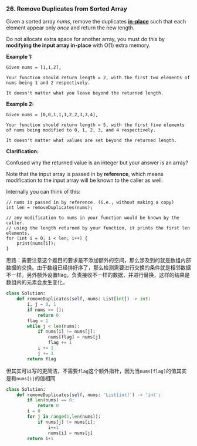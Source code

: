 ### 26. Remove Duplicates from Sorted Array

Given a sorted array *nums*, remove the duplicates [**in-place**](https://en.wikipedia.org/wiki/In-place_algorithm) such that each element appear only *once* and return the new length.

Do not allocate extra space for another array, you must do this by **modifying the input array in-place** with O(1) extra memory.

**Example 1:**

```
Given nums = [1,1,2],

Your function should return length = 2, with the first two elements of nums being 1 and 2 respectively.

It doesn't matter what you leave beyond the returned length.
```

**Example 2:**

```
Given nums = [0,0,1,1,1,2,2,3,3,4],

Your function should return length = 5, with the first five elements of nums being modified to 0, 1, 2, 3, and 4 respectively.

It doesn't matter what values are set beyond the returned length.
```

**Clarification:**

Confused why the returned value is an integer but your answer is an array?

Note that the input array is passed in by **reference**, which means modification to the input array will be known to the caller as well.

Internally you can think of this:

```
// nums is passed in by reference. (i.e., without making a copy)
int len = removeDuplicates(nums);

// any modification to nums in your function would be known by the caller.
// using the length returned by your function, it prints the first len elements.
for (int i = 0; i < len; i++) {
    print(nums[i]);
}
```

思路：需要注意这个题目的要求是不添加额外的空间，那么涉及到的就是数组内部数据的交换。由于数组已经排好序了，那么检测需要进行交换的条件就是相邻数据不一样。另外额外设置flag，负责接收不一样的数据，并进行替换，这样的结果是数组内的元素会发生变化。

```python
class Solution:
    def removeDuplicates(self, nums: List[int]) -> int:
        i, j = 0, 1
        if nums == []:
            return 0
        flag = 1
        while j < len(nums):
            if nums[i] != nums[j]:
                nums[flag] = nums[j]
                flag += 1
            i += 1
            j += 1
        return flag
```

但其实可以写的更简洁，不需要`flag`这个额外指针，因为当`nums[flag]`的值其实是和`nums[i]`的值相同

```python
class Solution:
    def removeDuplicates(self, nums: 'List[int]') -> 'int':
        if len(nums) == 0:
            return 0
        i = 0
        for j in range(1,len(nums)):
            if nums[j] != nums[i]:
                i+=1
                nums[i] = nums[j]
        return i+1
```

